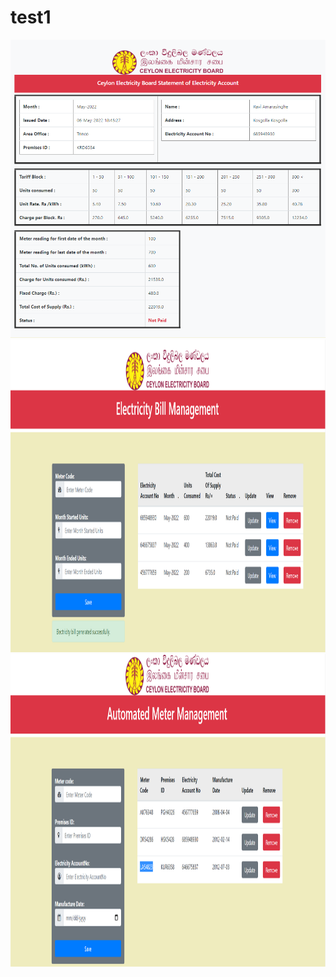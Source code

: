 # test1
<img src="bill.PNG" width = "900" >
<img src="addbill.PNG" width = "900" height = "500" >
<img src="addmeter.PNG" width = "900" height = "500" >
